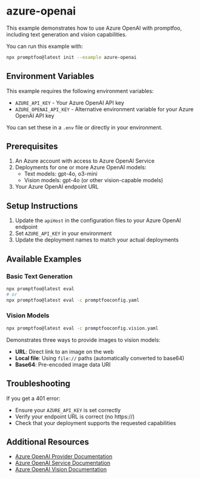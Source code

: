 # azure-openai

This example demonstrates how to use Azure OpenAI with promptfoo, including text generation and vision capabilities.

You can run this example with:

```bash
npx promptfoo@latest init --example azure-openai
```

## Environment Variables

This example requires the following environment variables:

- `AZURE_API_KEY` - Your Azure OpenAI API key
- `AZURE_OPENAI_API_KEY` - Alternative environment variable for your Azure OpenAI API key

You can set these in a `.env` file or directly in your environment.

## Prerequisites

1. An Azure account with access to Azure OpenAI Service
2. Deployments for one or more Azure OpenAI models:
   - Text models: gpt-4o, o3-mini
   - Vision models: gpt-4o (or other vision-capable models)
3. Your Azure OpenAI endpoint URL

## Setup Instructions

1. Update the `apiHost` in the configuration files to your Azure OpenAI endpoint
2. Set `AZURE_API_KEY` in your environment
3. Update the deployment names to match your actual deployments

## Available Examples

### Basic Text Generation

```bash
npx promptfoo@latest eval
# or
npx promptfoo@latest eval -c promptfooconfig.yaml
```

### Vision Models

```bash
npx promptfoo@latest eval -c promptfooconfig.vision.yaml
```

Demonstrates three ways to provide images to vision models:

- **URL**: Direct link to an image on the web
- **Local file**: Using `file://` paths (automatically converted to base64)
- **Base64**: Pre-encoded image data URI

## Troubleshooting

If you get a 401 error:

- Ensure your `AZURE_API_KEY` is set correctly
- Verify your endpoint URL is correct (no https://)
- Check that your deployment supports the requested capabilities

## Additional Resources

- [Azure OpenAI Provider Documentation](https://promptfoo.dev/docs/providers/azure/)
- [Azure OpenAI Service Documentation](https://learn.microsoft.com/en-us/azure/ai-services/openai/)
- [Azure OpenAI Vision Documentation](https://learn.microsoft.com/en-us/azure/ai-services/openai/how-to/gpt-with-vision)
